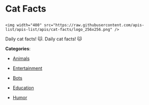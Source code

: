 # Cat Facts<p align="center">
    <img width="400" src="https://raw.githubusercontent.com/apis-list/apis-list/apis/cat-facts/logo_256x256.png" />
</p>

Daily cat facts! 🐱. Daily cat facts! 🐱

**Categories**:

- [Animals](https://github/apis-list/apis-list#animals)

- [Entertainment](https://github/apis-list/apis-list#entertainment)

- [Bots](https://github/apis-list/apis-list#bots)

- [Education](https://github/apis-list/apis-list#education)

- [Humor](https://github/apis-list/apis-list#humor)





